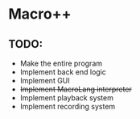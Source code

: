 # Macro++

## TODO:
* Make the entire program
* Implement back end logic
* Implement GUI
* <strike>Implement MacroLang interpreter</strike>
* Implement playback system
* Implement recording system